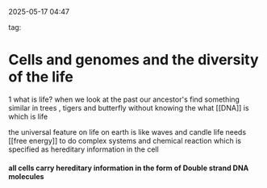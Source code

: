 

2025-05-17 04:47

tag:


# Cells and genomes and the diversity of the life 



1
what is life? when we look at the past our ancestor's find something similar in trees , tigers and butterfly without knowing the what [[DNA]] is which  is life



the universal feature on life on earth is like waves and candle life needs [[free energy]] to do complex systems and chemical reaction which is specified as hereditary information in the cell



#### all cells carry hereditary information in the form of Double strand DNA molecules 















 